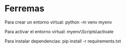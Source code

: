# Ferremas

Para crear un entorno virtual:
python -m venv myenv

Para activar el entorno virtual:
myenv\Scripts\activate

Para instalar dependencias:
pip install -r requirements.txt

